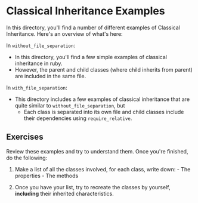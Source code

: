 # Classical Inheritance Examples

In this directory, you'll find a number of different examples of Classical Inheritance. Here's an overview of what's here:

In `without_file_separation`:

  * In this directory, you'll find a few simple examples of classical inheritance in ruby.
  * However, the parent and child classes (where child inherits from parent) are included in the same file.

In `with_file_separation`:

  * This directory includes a few examples of classical inheritance that are quite similar to `without_file_separation`, but
      - Each class is separated into its own file and child classes include their dependencies using `require_relative`.

## Exercises ##

Review these examples and try to understand them. Once you're finished, do the following:

  1. Make a list of all the classes involved, for each class, write down:
    - The properties
    - The methods

  2. Once you have your list, try to recreate the classes by yourself, **including** their inherited characteristics.

